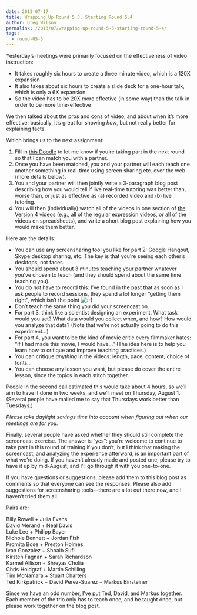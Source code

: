```yaml
---
date: 2013-07-17
title: Wrapping Up Round 5.3, Starting Round 5.4
author: Greg Wilson
permalink: /2013/07/wrapping-up-round-5-3-starting-round-5-4/
tags:
  - round-05-3
---
```

Yesterday&#8217;s meetings were primarily focused on the effectiveness of video instruction:

*   It takes roughly six hours to create a three minute video, which is a 120X expansion
*   It also takes about six hours to create a slide deck for a one-hour talk, which is only a 6X expansion
*   So the video has to be 20X more effective (in some way) than the talk in order to be more time-effective

We then talked about the pros and cons of video, and about when it&#8217;s more effective: basically, it&#8217;s great for showing *how*, but not really better for explaining facts.

Which brings us to the next assignment:

1.  Fill in [this Doodle][1] to let me know if you&#8217;re taking part in the next round so that I can match you with a partner.
2.  Once you have been matched, you and your partner will each teach one another something in real-time using screen sharing etc. over the web (more details below).
3.  You and your partner will then jointly write a 3-paragraph blog post describing how you would tell if live real-time tutoring was better than, worse than, or just as effective as (a) recorded video and (b) live tutoring.
4.  You will then (individually) watch all of the videos in one section of [the Version 4 videos][2] (e.g., all of the regular expression videos, or all of the videos on spreadsheets), and write a short blog post explaining how you would make them better.

Here are the details:

*   You can use any screensharing tool you like for part 2: Google Hangout, Skype desktop sharing, etc. The key is that you&#8217;re seeing each other&#8217;s desktops, not faces.
*   You should spend about 3 minutes teaching your partner whatever you&#8217;ve chosen to teach (and they should spend about the same time teaching you).
*   You do *not* have to record this: I&#8217;ve found in the past that as soon as I ask people to record sessions, they spend a lot longer &#8220;getting them right&#8221;, which isn&#8217;t the point <img src="http://localhost:8080/wp-includes/images/smilies/icon_smile.gif" alt=":-)" class="wp-smiley" />
*   Don&#8217;t teach the same thing you did your screencast on.
*   For part 3, think like a scientist designing an experiment. What task would you set? What data would you collect when, and how? How would you analyze that data? (Note that we&#8217;re not actually going to do this experiment&#8230;)
*   For part 4, you want to be the kind of movie critic every filmmaker hates: &#8220;If I had made this movie, I would have&#8230;&#8221; (The idea here is to help you learn how to critique and improve teaching practices.)
*   You can critique *anything* in the videos: length, pace, content, choice of fonts&#8230;
*   You can choose any lesson you want, but please do cover the entire lesson, since the topics in each stitch together.

People in the second call estimated this would take about 4 hours, so we&#8217;ll aim to have it done in two weeks, and we&#8217;ll meet on Thursday, August 1. (Several people have mailed me to say that Thursdays work better than Tuesdays.)

*Please take daylight savings time into account when figuring out when our meetings are for you.*

Finally, several people have asked whether they should still complete the screencast exercise. The answer is &#8220;yes&#8221;: you&#8217;re welcome to continue to take part in this round of training if you don&#8217;t, but I think that making the screencast, and analyzing the experience afterward, is an important part of what we&#8217;re doing. If you haven&#8217;t already made and posted one, please try to have it up by mid-August, and I&#8217;ll go through it with you one-to-one.

If you have questions or suggestions, please add them to this blog post as comments so that everyone can see the responses. Please also add suggestions for screensharing tools—there are a lot out there now, and I haven&#8217;t tried them all.

Pairs are:

Billy Rowell + Julia Evans  
David Merand + Neal Davis  
Luke Lee + Philipp Bayer  
Nichole Bennett + Jordan Fish  
Promita Bose + Preston Holmes  
Ivan Gonzalez + Shoaib Sufi  
Kirsten Fagnan + Sarah Richardson  
Karmel Allison + Shreyas Cholia  
Chris Holdgraf + Martin Schilling  
Tim McNamara + Stuart Charters  
Ted Kirkpatrick + David Perez-Suarez + Markus Binsteiner

Since we have an odd number, I&#8217;ve put Ted, David, and Markus together. Each member of the trio only has to teach once, and be taught once, but please work together on the blog post.

 [1]: http://doodle.com/t4t7v37gukinea2r
 [2]: http://software-carpentry.org/4_0/
